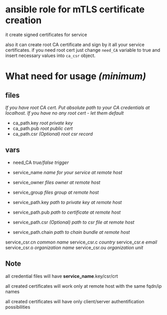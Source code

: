 # ansible role for mTLS certificate creation

it create signed certificates for service

also it can create root CA certificate and sign by it all your service certificates. if you need root cert just change `need_CA` variable to true and insert necessary values into `ca_csr` object.

# What need for usage _(minimum)_

## files

_If you have root CA cert. Put absolute path to your CA credentials at localhost. If you have no any root cert - let them default_

- ca_path.key _root private key_
- ca_path.pub _root public cert_
- ca_path.csr _(Optional) root csr record_

## vars

- need_CA _true/false trigger_
- service_name _name for your service at remote host_
- service_owner _files owner at remote host_
- service_group _files group at remote host_

- service_path.key _path to private key at remote host_
- service_path.pub _path to certificate at remote host_
- service_path.csr _(Optional) path to csr file at remote host_
- service_path.chain _path to chain bundle at remote host_

service_csr.cn _common name_
service_csr.c _country_
service_csr.e _email_
service_csr.o _organization name_
service_csr.ou _organization unit_

## Note

all credential files will have **service_name**.key/csr/crt

all created certificates will work only at remote host with the same fqdn/ip names

all created certificates will have only client/server authentification possibilities

